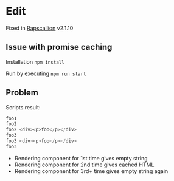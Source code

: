 # Edit
Fixed in [Rapscallion](https://github.com/FormidableLabs/rapscallion) v2.1.10

## Issue with promise caching
Installation `npm install`

Run by executing `npm run start`

## Problem
Scripts result:
```js
foo1 
foo2 
foo2 <div><p>foo</p></div>
foo3 
foo3 <div><p>foo</p></div>
foo3 
```

- Rendering component for 1st time gives empty string
- Rendering component for 2nd time gives cached HTML
- Rendering component for 3rd+ time gives empty string again

